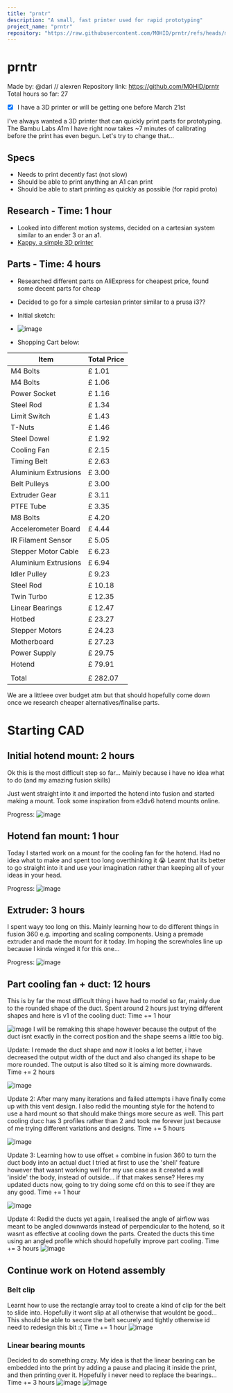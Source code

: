 ```yaml
---
title: "prntr"
description: "A small, fast printer used for rapid prototyping"
project_name: "prntr"
repository: "https://raw.githubusercontent.com/M0HID/prntr/refs/heads/main/design.md"
---
```

# prntr
Made by: @dari // alexren
Repository link: https://github.com/M0HID/prntr
Total hours so far: 27

- [x] I have a 3D printer or will be getting one before March 21st

I've always wanted a 3D printer that can quickly print parts for prototyping. The Bambu Labs A1m I have right now takes ~7 minutes of calibrating before the print has even begun. Let's try to change that...

## Specs
- Needs to print decently fast (not slow)
- Should be able to print anything an A1 can print
- Should be able to start printing as quickly as possible (for rapid proto)

## Research - Time: 1 hour
- Looked into different motion systems, decided on a cartesian system similar to an ender 3 or an a1.
- [Kappy, a simple 3D printer](https://www.google.com/url?sa=i&url=https%3A%2F%2Fwww.youtube.com%2Fwatch%3Fv%3DfQB077PBMZ0&psig=AOvVaw0-DsXJjWiAjD6cZEaGG2r8&ust=1738670582802000&source=images&cd=vfe&opi=89978449&ved=0CBcQjhxqFwoTCKDiuee6p4sDFQAAAAAdAAAAABAE)

## Parts - Time: 4 hours
- Researched different parts on AliExpress for cheapest price, found some decent parts for cheap
- Decided to go for a simple cartesian printer similar to a prusa i3??
- Initial sketch:
- ![image](https://github.com/user-attachments/assets/b0811393-5efd-439d-87b6-c3a57fc865ec)

- Shopping Cart below:


| Item                 | Total  Price    |
|----------------------|-----------------|
| M4 Bolts             |  £        1.01  |
| M4 Bolts             |  £        1.06  |
| Power Socket         |  £        1.16  |
| Steel Rod            |  £        1.34  |
| Limit Switch         |  £        1.43  |
| T-Nuts               |  £        1.46  |
| Steel Dowel          |  £        1.92  |
| Cooling Fan          |  £        2.15  |
| Timing Belt          |  £        2.63  |
| Aluminium Extrusions |  £        3.00  |
| Belt Pulleys         |  £        3.00  |
| Extruder Gear        |  £        3.11  |
| PTFE Tube            |  £        3.35  |
| M8 Bolts             |  £        4.20  |
| Accelerometer Board  |  £        4.44  |
| IR Filament Sensor   |  £        5.05  |
| Stepper Motor Cable  |  £        6.23  |
| Aluminium Extrusions |  £        6.94  |
| Idler Pulley         |  £        9.23  |
| Steel Rod            |  £     10.18    |
| Twin Turbo           |  £     12.35    |
| Linear Bearings      |  £     12.47    |
| Hotbed               |  £     23.27    |
| Stepper Motors       |  £     24.23    |
| Motherboard          |  £     27.23    |
| Power Supply         |  £     29.75    |
| Hotend               |  £     79.91    |
|                      |                 |
| Total                |  £  282.07      |


We are a littleee over budget atm but that should hopefully come down once we research cheaper alternatives/finalise parts.



# Starting CAD

## Initial hotend mount: 2 hours
Ok this is the most difficult step so far... Mainly because i have no idea what to do (and my amazing fusion skills)

Just went straight into it and imported the hotend into fusion and started making a mount. Took some inspiration from e3dv6 hotend mounts online.

Progress:
![image](https://github.com/user-attachments/assets/4fd18eb9-88f5-4aba-be0d-0b909c0debef)

## Hotend fan mount: 1 hour

Today I started work on a mount for the cooling fan for the hotend. Had no idea what to make and spent too long overthinking it :sob:
Learnt that its better to go straight into it and use your imagination rather than keeping all of your ideas in your head.

Progress:
![image](https://github.com/user-attachments/assets/7705d917-33b2-4436-bf3c-cbcdbf8c2eb4)

## Extruder: 3 hours

I spent wayy too long on this. Mainly learning how to do different things in fusion 360 e.g. importing and scaling components. Using a premade extruder and made the mount for it today. Im hoping the screwholes line up because I kinda winged it for this one...

Progress:
![image](https://github.com/user-attachments/assets/638ae73a-a623-49fe-aa5e-f5f60c905dd8)

## Part cooling fan + duct: 12 hours

This is by far the most difficult thing i have had to model so far, mainly due to the rounded shape of the duct. Spent around 2 hours just trying different shapes and here is v1 of the cooling duct: Time += 1 hour

![image](https://github.com/user-attachments/assets/29e03186-944a-46f8-bbf2-0930d4c9e20d)
I will be remaking this shape however because the output of the duct isnt exactly in the correct position and the shape seems a little too big.

Update: I remade the duct shape and now it looks a lot better, i have decreased the output width of the duct and also changed its shape to be more rounded. The output is also tilted so it is aiming more downwards. Time += 2 hours

![image](https://github.com/user-attachments/assets/a2de6761-0b82-495b-b77d-b459020dae20)

Update 2: After many many iterations and failed attempts i have finally come up with this vent design. I also redid the mounting style for the hotend to use a hard mount so that should make things more secure as well. This part cooling ducc has 3 profiles rather than 2 and took me forever just because of me trying different variations and designs. Time += 5 hours

![image](https://github.com/user-attachments/assets/cbc9b7e0-61d1-428a-b9fc-9713ca34061e)

Update 3: Learning how to use offset + combine in fusion 360 to turn the duct body into an actual duct
I tried at first to use the 'shell' feature however that wasnt working well for my use case as it created a wall 'inside' the body, instead of outside... if that makes sense?
Heres my updated ducts now, going to try doing some cfd on this to see if they are any good. Time += 1 hour

![image](https://github.com/user-attachments/assets/af9441ef-02d4-4dc8-91c3-59ec370dd3e9)

Update 4: Redid the ducts yet again, I realised the angle of airflow was meant to be angled downwards instead of perpendicular to the hotend, so it wasnt as effective at cooling down the parts. Created the ducts this time using an angled profile which should hopefully improve part cooling.
Time += 3 hours
![image](https://github.com/user-attachments/assets/a391eb97-ce7c-4554-9f2b-13c2fb518207)

## Continue work on Hotend assembly

### Belt clip
Learnt how to use the rectangle array tool to create a kind of clip for the belt to slide into. Hopefully it wont slip at all otherwise that wouldnt be good...
This should be able to secure the belt securely and tightly otherwise id need to redesign this bit :(
Time += 1 hour
![image](https://github.com/user-attachments/assets/fc4371ed-4eee-4e80-a86d-0cfc94936413)

### Linear bearing mounts
Decided to do something crazy. My idea is that the linear bearing can be embedded into the print by adding a pause and placing it inside the print, and then printing over it. Hopefully i never need to replace the bearings...
Time += 3 hours
![image](https://github.com/user-attachments/assets/d6853de1-b346-454b-8827-a0e29ee071d4)
![image](https://github.com/user-attachments/assets/07d0ae4f-965f-4a02-9251-6104e272d07d)

